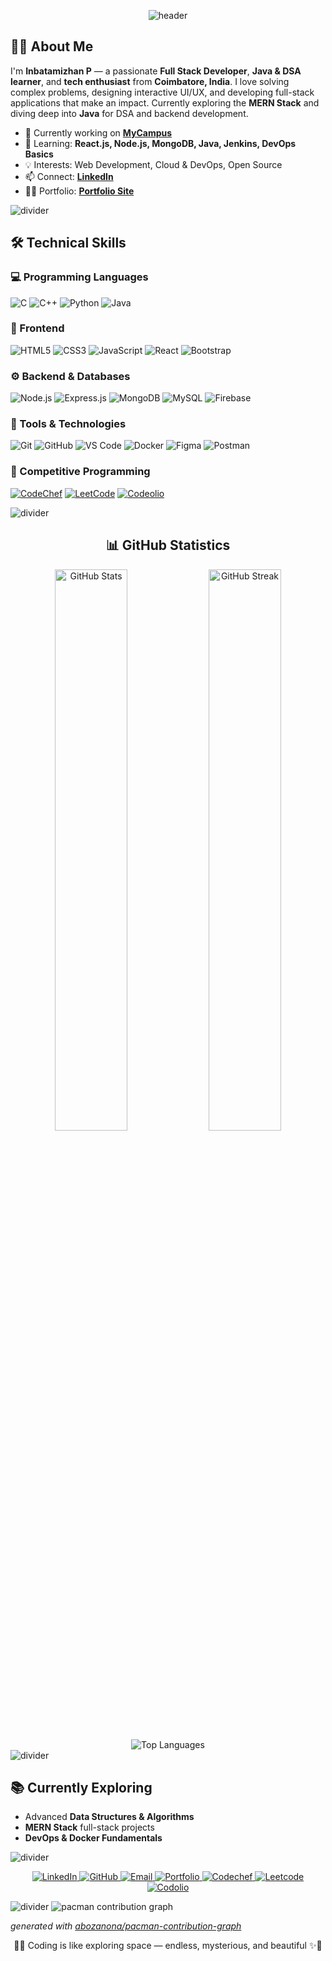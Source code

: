 <!-- Header -->
<p align="center">
  <img src="https://capsule-render.vercel.app/api?type=waving&height=300&color=gradient&text=INBATAMIZHAN%20P&textBg=true&animation=scaleIn&reversal=true" alt="header" />
</p>



## 👨‍💻 About Me

<p>
I'm <b>Inbatamizhan P</b> — a passionate <b>Full Stack Developer</b>, <b>Java & DSA learner</b>, and <b>tech enthusiast</b> from <b>Coimbatore, India</b>.  
I love solving complex problems, designing interactive UI/UX, and developing full-stack applications that make an impact.  
Currently exploring the <b>MERN Stack</b> and diving deep into <b>Java</b> for DSA and backend development.
</p>

- 🔭 Currently working on [**MyCampus**](https://my-campus3-0.vercel.app/)
- 🌱 Learning: **React.js, Node.js, MongoDB, Java, Jenkins, DevOps Basics**
- 💡 Interests: Web Development, Cloud & DevOps, Open Source
- 📫 Connect: [**LinkedIn**](https://www.linkedin.com/in/inbatamizhan-p-232a23295/)
- 🧑‍💻 Portfolio: [**Portfolio Site**](https://portfolio-livid-nine-zuxe7ln1hb.vercel.app/)

<img src="https://user-images.githubusercontent.com/73097560/115834477-dbab4500-a447-11eb-908a-139a6edaec5c.gif" alt="divider"/>

## 🛠️ Technical Skills

### 💻 Programming Languages
![C](https://img.shields.io/badge/C-000000?style=for-the-badge&logo=c&logoColor=white)
![C++](https://img.shields.io/badge/C++-FFFFFF?style=for-the-badge&logo=c%2B%2B&logoColor=000000)
![Python](https://img.shields.io/badge/Python-000000?style=for-the-badge&logo=python&logoColor=white)
![Java](https://img.shields.io/badge/Java-FFFFFF?style=for-the-badge&logo=java&logoColor=000000)

### 🎨 Frontend
![HTML5](https://img.shields.io/badge/HTML5-000000?style=for-the-badge&logo=html5&logoColor=white)
![CSS3](https://img.shields.io/badge/CSS3-FFFFFF?style=for-the-badge&logo=css3&logoColor=000000)
![JavaScript](https://img.shields.io/badge/JavaScript-000000?style=for-the-badge&logo=javascript&logoColor=white)
![React](https://img.shields.io/badge/React-FFFFFF?style=for-the-badge&logo=react&logoColor=000000)
![Bootstrap](https://img.shields.io/badge/Bootstrap-000000?style=for-the-badge&logo=bootstrap&logoColor=white)

### ⚙️ Backend & Databases
![Node.js](https://img.shields.io/badge/Node.js-FFFFFF?style=for-the-badge&logo=node.js&logoColor=000000)
![Express.js](https://img.shields.io/badge/Express.js-000000?style=for-the-badge&logo=express&logoColor=white)
![MongoDB](https://img.shields.io/badge/MongoDB-FFFFFF?style=for-the-badge&logo=mongodb&logoColor=000000)
![MySQL](https://img.shields.io/badge/MySQL-000000?style=for-the-badge&logo=mysql&logoColor=white)
![Firebase](https://img.shields.io/badge/Firebase-FFFFFF?style=for-the-badge&logo=firebase&logoColor=000000)

### 🧰 Tools & Technologies
![Git](https://img.shields.io/badge/Git-FFFFFF?style=for-the-badge&logo=git&logoColor=000000)
![GitHub](https://img.shields.io/badge/GitHub-000000?style=for-the-badge&logo=github&logoColor=white)
![VS Code](https://img.shields.io/badge/VS%20Code-FFFFFF?style=for-the-badge&logo=visualstudiocode&logoColor=000000)
![Docker](https://img.shields.io/badge/Docker-000000?style=for-the-badge&logo=docker&logoColor=white)
![Figma](https://img.shields.io/badge/Figma-FFFFFF?style=for-the-badge&logo=figma&logoColor=000000)
![Postman](https://img.shields.io/badge/Postman-000000?style=for-the-badge&logo=postman&logoColor=white)

### 🧮 Competitive Programming
[![CodeChef](https://img.shields.io/badge/CodeChef-000000?style=for-the-badge&logo=codechef&logoColor=white)](https://www.codechef.com/users/kit27csbs23)
[![LeetCode](https://img.shields.io/badge/LeetCode-FFFFFF?style=for-the-badge&logo=leetcode&logoColor=000000)](https://leetcode.com/u/user1942nx/)
[![Codeolio](https://img.shields.io/badge/Codeolio-000000?style=for-the-badge&logo=codepen&logoColor=white)](https://codolio.com/profile/Inba)

<img src="https://user-images.githubusercontent.com/73097560/115834477-dbab4500-a447-11eb-908a-139a6edaec5c.gif" alt="divider"/>

<div align="center">

## 📊 GitHub Statistics

<img src="https://github-readme-stats.vercel.app/api?username=inba-11&show_icons=true&theme=dark&hide_border=true&bg_color=000000&title_color=00FFFF&icon_color=00FFFF&text_color=FFFFFF" alt="GitHub Stats" width="48%" />
<img src="https://github-readme-streak-stats.herokuapp.com/?user=inba-11&theme=dark&hide_border=true&background=000000&ring=00FFFF&fire=00FFFF&currStreakLabel=FFFFFF" alt="GitHub Streak" width="48%" />

<img src="https://github-readme-stats.vercel.app/api/top-langs/?username=inba-11&layout=compact&theme=dark&hide_border=true&bg_color=000000&title_color=00FFFF&text_color=FFFFFF" alt="Top Languages" />

</div>

<img src="https://user-images.githubusercontent.com/73097560/115834477-dbab4500-a447-11eb-908a-139a6edaec5c.gif" alt="divider"/>

## 📚 Currently Exploring
- Advanced **Data Structures & Algorithms**
- **MERN Stack** full-stack projects
- **DevOps & Docker Fundamentals**


<img src="https://user-images.githubusercontent.com/73097560/115834477-dbab4500-a447-11eb-908a-139a6edaec5c.gif" alt="divider"/>

<p align="center">
  <a href="https://www.linkedin.com/in/inbatamizhan-p-232a23295/">
    <img src="https://img.shields.io/badge/LinkedIn-000000?style=for-the-badge&logo=linkedin&logoColor=white" alt="LinkedIn"/>
  </a>
  <a href="https://github.com/inba-11">
    <img src="https://img.shields.io/badge/GitHub-FFFFFF?style=for-the-badge&logo=github&logoColor=000000" alt="GitHub"/>
  </a>
  <a href="mailto:kit27.csbs23@gmail.com">
    <img src="https://img.shields.io/badge/Email-000000?style=for-the-badge&logo=gmail&logoColor=white" alt="Email"/>
  </a>
  <a href="https://portfolio-livid-nine-zuxe7ln1hb.vercel.app/">
    <img src="https://img.shields.io/badge/Portfolio-FFFFFF?style=for-the-badge&logo=google-chrome&logoColor=000000" alt="Portfolio"/>
  </a>
  <a href="https://www.codechef.com/users/kit27csbs23">
    <img src="https://img.shields.io/badge/CodeChef-000000?style=for-the-badge&logo=codechef&logoColor=white" alt="Codechef">
  </a>
  <a href="https://leetcode.com/u/user1942nx/">
    <img src="https://img.shields.io/badge/LeetCode-FFFFFF?style=for-the-badge&logo=leetcode&logoColor=000000" alt="Leetcode">
  </a>
  <a href="https://codolio.com/profile/Inba">
    <img src="https://img.shields.io/badge/Codeolio-000000?style=for-the-badge&logo=codepen&logoColor=white" alt="Codolio">
  </a>
</p>

<img src="https://user-images.githubusercontent.com/73097560/115834477-dbab4500-a447-11eb-908a-139a6edaec5c.gif" alt="divider"/>
<picture>
  <source media="(prefers-color-scheme: dark)" srcset="https://raw.githubusercontent.com/[Inba-11]/[Inba-11]/output/pacman-contribution-graph-dark.svg">
  <source media="(prefers-color-scheme: light)" srcset="https://raw.githubusercontent.com/[Inba-11]/[Inba-11]/output/pacman-contribution-graph.svg">
  <img alt="pacman contribution graph" src="https://raw.githubusercontent.com/[USERNAME]/[Inba-11]/output/pacman-contribution-graph.svg">
</picture>

_generated with [abozanona/pacman-contribution-graph](https://abozanona.github.io/pacman-contribution-graph/)_








<p align="center">
🌌✨ Coding is like exploring space — endless, mysterious, and beautiful ✨🌌
</p>



